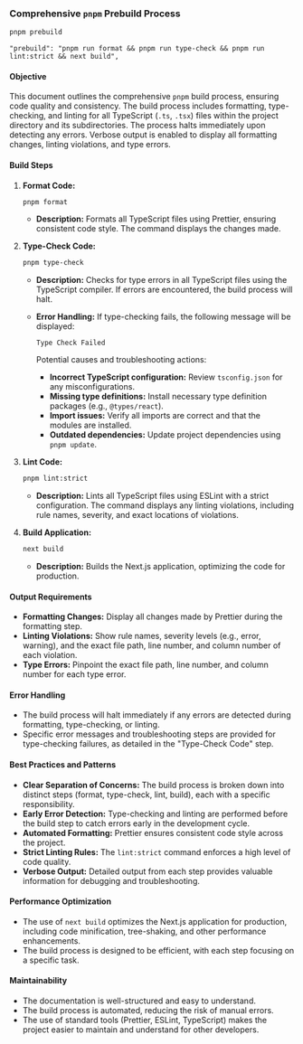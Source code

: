 ### Comprehensive `pnpm` Prebuild Process

```sh
pnpm prebuild
```

```text
"prebuild": "pnpm run format && pnpm run type-check && pnpm run lint:strict && next build",
```

#### Objective

This document outlines the comprehensive `pnpm` build process, ensuring code quality and consistency. The build process includes formatting, type-checking, and linting for all TypeScript (`.ts`, `.tsx`) files within the project directory and its subdirectories. The process halts immediately upon detecting any errors. Verbose output is enabled to display all formatting changes, linting violations, and type errors.

#### Build Steps

1.  **Format Code:**

    ```sh
    pnpm format
    ```

    - **Description:** Formats all TypeScript files using Prettier, ensuring consistent code style. The command displays the changes made.

2.  **Type-Check Code:**

    ```sh
    pnpm type-check
    ```

    - **Description:** Checks for type errors in all TypeScript files using the TypeScript compiler. If errors are encountered, the build process will halt.

    - **Error Handling:** If type-checking fails, the following message will be displayed:

      ```
      Type Check Failed
      ```

      Potential causes and troubleshooting actions:

      - **Incorrect TypeScript configuration:** Review `tsconfig.json` for any misconfigurations.
      - **Missing type definitions:** Install necessary type definition packages (e.g., `@types/react`).
      - **Import issues:** Verify all imports are correct and that the modules are installed.
      - **Outdated dependencies:** Update project dependencies using `pnpm update`.

3.  **Lint Code:**

    ```sh
    pnpm lint:strict
    ```

    - **Description:** Lints all TypeScript files using ESLint with a strict configuration. The command displays any linting violations, including rule names, severity, and exact locations of violations.

4.  **Build Application:**

    ```sh
    next build
    ```

    - **Description:** Builds the Next.js application, optimizing the code for production.

#### Output Requirements

- **Formatting Changes:** Display all changes made by Prettier during the formatting step.
- **Linting Violations:** Show rule names, severity levels (e.g., error, warning), and the exact file path, line number, and column number of each violation.
- **Type Errors:** Pinpoint the exact file path, line number, and column number for each type error.

#### Error Handling

- The build process will halt immediately if any errors are detected during formatting, type-checking, or linting.
- Specific error messages and troubleshooting steps are provided for type-checking failures, as detailed in the "Type-Check Code" step.

#### Best Practices and Patterns

- **Clear Separation of Concerns:** The build process is broken down into distinct steps (format, type-check, lint, build), each with a specific responsibility.
- **Early Error Detection:** Type-checking and linting are performed before the build step to catch errors early in the development cycle.
- **Automated Formatting:** Prettier ensures consistent code style across the project.
- **Strict Linting Rules:** The `lint:strict` command enforces a high level of code quality.
- **Verbose Output:** Detailed output from each step provides valuable information for debugging and troubleshooting.

#### Performance Optimization

- The use of `next build` optimizes the Next.js application for production, including code minification, tree-shaking, and other performance enhancements.
- The build process is designed to be efficient, with each step focusing on a specific task.

#### Maintainability

- The documentation is well-structured and easy to understand.
- The build process is automated, reducing the risk of manual errors.
- The use of standard tools (Prettier, ESLint, TypeScript) makes the project easier to maintain and understand for other developers.
